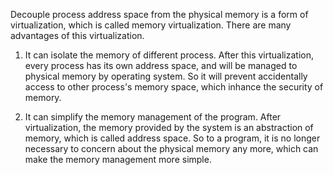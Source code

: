 Decouple process address space from the physical memory is a form of virtualization, which is called memory virtualization. There are many advantages of this virtualization.

1. It can isolate the memory of different process. After this virtualization, every process has its own address space, and will be managed to physical memory by operating system. So it will prevent accidentally access to other process's memory space, which inhance the security of memory.

2. It can simplify the memory management of the program. After virtualization, the memory provided by the system is an abstraction of memory, which is called address space. So to a program, it is no longer necessary to concern about the physical memory any more, which can make the memory management more simple.